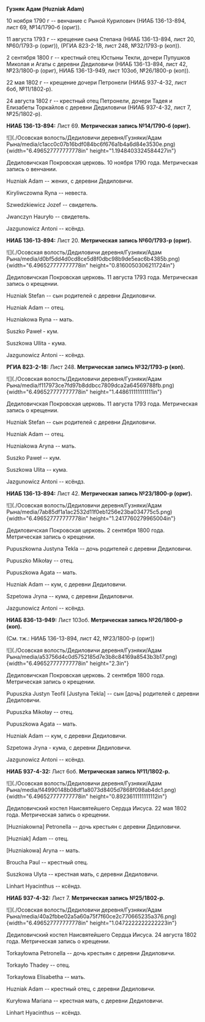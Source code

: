**Гузняк Адам (Huzniak Adam)**

10 ноября 1790 г -- венчание с Рыной Курилович (НИАБ 136-13-894, лист
69, №14/1790-б (ориг)).

11 августа 1793 г -- крещение сына Степана (НИАБ 136-13-894, лист 20,
№60/1793-р (ориг)), (РГИА 823-2-18, лист 248, №32/1793-р (коп)).

2 сентября 1800 г -- крестный отец Юстыны Текли, дочери Пупушков Миколая
и Агаты с деревни Дедиловичи (НИАБ 136-13-894, лист 42, №23/1800-р
(ориг), НИАБ 136-13-949, лист 103об, №26/1800-р (коп)).

22 мая 1802 г -- крещение дочери Петронели (НИАБ 937-4-32, лист 6об,
№11/1802-р).

24 августа 1802 г -- крестный отец Петронели, дочери Тадея и Елизабеты
Торкайлов с деревни Дедиловичи (НИАБ 937-4-32, лист 7, №25/1802-р).

**НИАБ 136-13-894:** Лист 69. **Метрическая запись №14/1790-б (ориг).**

![](./Осовская волость/Дедиловичи деревня/Гузняки/Адам Рына/media/c1acc0c07b16bdf084bc6f676a1b4a6d84e3530e.png){width="6.496527777777778in"
height="1.1948403324584427in"}

Дедиловичская Покровская церковь. 10 ноября 1790 года. Метрическая
запись о венчании.

Huzniak Adam -- жених, с деревни Дедиловичи.

Kiryliwczowna Ryna -- невеста.

Szwedzkiewicz Jozef -- свидетель.

Jwanczyn Hauryło -- свидетель.

Jazgunowicz Antoni -- ксёндз.

**НИАБ 136-13-894:** Лист 20. **Метрическая запись №60/1793-р (ориг).**

![](./Осовская волость/Дедиловичи деревня/Гузняки/Адам Рына/media/d0bf5dd4d0cd8ce5d8f0dbc98b9de5eac6b4385b.png){width="6.496527777777778in"
height="0.8160050306211724in"}

Дедиловичская Покровская церковь. 11 августа 1793 года. Метрическая
запись о крещении.

Huzniak Stefan -- сын родителей с деревни Дедиловичи.

Huzniak Adam -- отец.

Huzniakowa Ryna -- мать.

Suszko Paweł - кум.

Suszkowa Ullita - кума.

Jazgunowicz Antoni -- ксёндз.

**РГИА 823-2-18:** Лист 248. **Метрическая запись №32/1793-р (коп).**

![](./Осовская волость/Дедиловичи деревня/Гузняки/Адам Рына/media/f117973ce7fd97b8ddbcc7809dca2a64569788fb.png){width="6.496527777777778in"
height="1.448611111111111in"}

Дедиловичская Покровская церковь. 11 августа 1793 года. Метрическая
запись о крещении.

Huzniak Stefan -- сын родителей с деревни Дедиловичи.

Huzniak Adam -- отец.

Huzniakowa Aryna -- мать.

Suszko Paweł -- кум.

Suszkowa Ulita -- кума.

Jazgunowicz Antoni -- ксёндз.

**НИАБ 136-13-894:** Лист 42. **Метрическая запись №23/1800-р (ориг).**

![](./Осовская волость/Дедиловичи деревня/Гузняки/Адам Рына/media/7ab85df1a1ac2532d11f0eb1256e23ba034775c5.png){width="6.496527777777778in"
height="1.2417760279965004in"}

Дедиловичская Покровская церковь. 2 сентября 1800 года. Метрическая
запись о крещении.

Pupuszkowna Justyna Tekla -- дочь родителей с деревни Дедиловичи.

Pupuszko Mikołay -- отец.

Pupuszkowa Agata -- мать.

Huzniak Adam -- кум, с деревни Дедиловичи.

Szpetowa Jryna -- кума, с деревни Дедиловичи.

Jazgunowicz Antoni -- ксёндз.

**НИАБ 836-13-949:** Лист 103об. **Метрическая запись №26/1800-р
(коп).**

(См. тж.: НИАБ 136-13-894, лист 42, №23/1800-р (ориг))

![](./Осовская волость/Дедиловичи деревня/Гузняки/Адам Рына/media/a53756d4c0d5752185d7e3b8c84169a8543b3b17.png){width="6.496527777777778in"
height="2.3in"}

Дедиловичская Покровская церковь. 2 сентября 1800 года. Метрическая
запись о крещении.

Pupuszka Justyn Teofil \[Justyna Tekla\] -- сын \[дочь\] родителей с
деревни Дедиловичи.

Pupuszka Mikołay -- отец.

Pupuszkowa Agata -- мать.

Huzniak Adam -- кум, с деревни Дедиловичи.

Szpetowa Jryna - кума, с деревни Дедиловичи.

Jazgunowicz Antoni -- ксёндз.

**НИАБ 937-4-32:** Лист 6об. **Метрическая запись №11/1802-р.**

![](./Осовская волость/Дедиловичи деревня/Гузняки/Адам Рына/media/f44990148b08df1a8073d8405d7868f098ab4dc1.png){width="6.496527777777778in"
height="0.8923611111111112in"}

Дедиловичский костел Наисвятейшего Сердца Иисуса. 22 мая 1802 года.
Метрическая запись о крещении.

\[Huzniakowna\] Petronella -- дочь крестьян с деревни Дедиловичи.

\[Huzniak\] Adam -- отец.

\[Huzniakowa\] Aryna -- мать.

Broucha Paul -- крестный отец.

Suszkowa Ulyta -- крестная мать, с деревни Дедиловичи.

Linhart Hyacinthus -- ксёндз.

**НИАБ 937-4-32:** Лист 7. **Метрическая запись №25/1802-р.**

![](./Осовская волость/Дедиловичи деревня/Гузняки/Адам Рына/media/40a2fbbe02a5a60a75f7f60ce2c770665235a376.png){width="6.496527777777778in"
height="1.0472222222222223in"}

Дедиловичский костел Наисвятейшего Сердца Иисуса. 24 августа 1802 года.
Метрическая запись о крещении.

Torkayłowna Petronella -- дочь крестьян с деревни Дедиловичи.

Torkayło Thadey -- отец.

Torkayłowa Elisabetha -- мать.

Huzniak Adam -- крестный отец, с деревни Дедиловичи.

Kuryłowa Mariana -- крестная мать, с деревни Дедиловичи.

Linhart Hyacinthus -- ксёндз.
